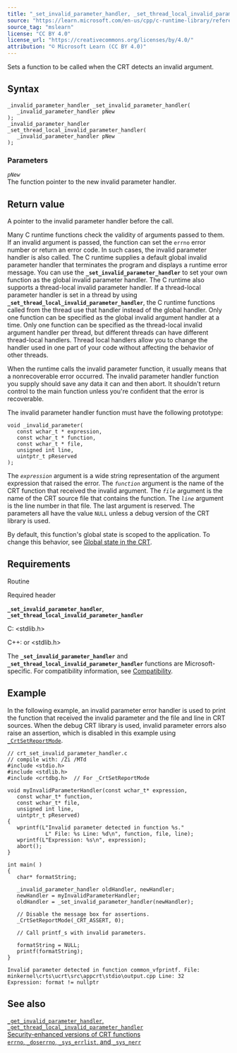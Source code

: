 ```yaml
---
title: "_set_invalid_parameter_handler, _set_thread_local_invalid_parameter_handler"
source: "https://learn.microsoft.com/en-us/cpp/c-runtime-library/reference/set-invalid-parameter-handler-set-thread-local-invalid-parameter-handler?view=msvc-170"
source_tag: "mslearn"
license: "CC BY 4.0"
license_url: "https://creativecommons.org/licenses/by/4.0/"
attribution: "© Microsoft Learn (CC BY 4.0)"
---
```

Sets a function to be called when the CRT detects an invalid argument.

## Syntax

```
_invalid_parameter_handler _set_invalid_parameter_handler(
   _invalid_parameter_handler pNew
);
_invalid_parameter_handler _set_thread_local_invalid_parameter_handler(
   _invalid_parameter_handler pNew
);
```

### Parameters

_`pNew`_  
The function pointer to the new invalid parameter handler.

## Return value

A pointer to the invalid parameter handler before the call.

Many C runtime functions check the validity of arguments passed to them. If an invalid argument is passed, the function can set the `errno` error number or return an error code. In such cases, the invalid parameter handler is also called. The C runtime supplies a default global invalid parameter handler that terminates the program and displays a runtime error message. You can use the **`_set_invalid_parameter_handler`** to set your own function as the global invalid parameter handler. The C runtime also supports a thread-local invalid parameter handler. If a thread-local parameter handler is set in a thread by using **`_set_thread_local_invalid_parameter_handler`**, the C runtime functions called from the thread use that handler instead of the global handler. Only one function can be specified as the global invalid argument handler at a time. Only one function can be specified as the thread-local invalid argument handler per thread, but different threads can have different thread-local handlers. Thread local handlers allow you to change the handler used in one part of your code without affecting the behavior of other threads.

When the runtime calls the invalid parameter function, it usually means that a nonrecoverable error occurred. The invalid parameter handler function you supply should save any data it can and then abort. It shouldn't return control to the main function unless you're confident that the error is recoverable.

The invalid parameter handler function must have the following prototype:

```
void _invalid_parameter(
   const wchar_t * expression,
   const wchar_t * function,
   const wchar_t * file,
   unsigned int line,
   uintptr_t pReserved
);
```

The _`expression`_ argument is a wide string representation of the argument expression that raised the error. The _`function`_ argument is the name of the CRT function that received the invalid argument. The _`file`_ argument is the name of the CRT source file that contains the function. The _`line`_ argument is the line number in that file. The last argument is reserved. The parameters all have the value `NULL` unless a debug version of the CRT library is used.

By default, this function's global state is scoped to the application. To change this behavior, see [Global state in the CRT](https://learn.microsoft.com/en-us/cpp/c-runtime-library/global-state?view=msvc-170).

## Requirements

Routine

Required header

**`_set_invalid_parameter_handler`**, **`_set_thread_local_invalid_parameter_handler`**

C: <stdlib.h>

C++: <cstdlib> or <stdlib.h>

The **`_set_invalid_parameter_handler`** and **`_set_thread_local_invalid_parameter_handler`** functions are Microsoft-specific. For compatibility information, see [Compatibility](https://learn.microsoft.com/en-us/cpp/c-runtime-library/compatibility?view=msvc-170).

## Example

In the following example, an invalid parameter error handler is used to print the function that received the invalid parameter and the file and line in CRT sources. When the debug CRT library is used, invalid parameter errors also raise an assertion, which is disabled in this example using [`_CrtSetReportMode`](https://learn.microsoft.com/en-us/cpp/c-runtime-library/reference/crtsetreportmode?view=msvc-170).

```
// crt_set_invalid_parameter_handler.c
// compile with: /Zi /MTd
#include <stdio.h>
#include <stdlib.h>
#include <crtdbg.h>  // For _CrtSetReportMode

void myInvalidParameterHandler(const wchar_t* expression,
   const wchar_t* function,
   const wchar_t* file,
   unsigned int line,
   uintptr_t pReserved)
{
   wprintf(L"Invalid parameter detected in function %s."
            L" File: %s Line: %d\n", function, file, line);
   wprintf(L"Expression: %s\n", expression);
   abort();
}

int main( )
{
   char* formatString;

   _invalid_parameter_handler oldHandler, newHandler;
   newHandler = myInvalidParameterHandler;
   oldHandler = _set_invalid_parameter_handler(newHandler);

   // Disable the message box for assertions.
   _CrtSetReportMode(_CRT_ASSERT, 0);

   // Call printf_s with invalid parameters.

   formatString = NULL;
   printf(formatString);
}
```

```
Invalid parameter detected in function common_vfprintf. File: minkernel\crts\ucrt\src\appcrt\stdio\output.cpp Line: 32
Expression: format != nullptr
```

## See also

[`_get_invalid_parameter_handler`, `_get_thread_local_invalid_parameter_handler`](https://learn.microsoft.com/en-us/cpp/c-runtime-library/reference/get-invalid-parameter-handler-get-thread-local-invalid-parameter-handler?view=msvc-170)  
[Security-enhanced versions of CRT functions](https://learn.microsoft.com/en-us/cpp/c-runtime-library/security-enhanced-versions-of-crt-functions?view=msvc-170)  
[`errno`, `_doserrno`, `_sys_errlist`, and `_sys_nerr`](https://learn.microsoft.com/en-us/cpp/c-runtime-library/errno-doserrno-sys-errlist-and-sys-nerr?view=msvc-170)